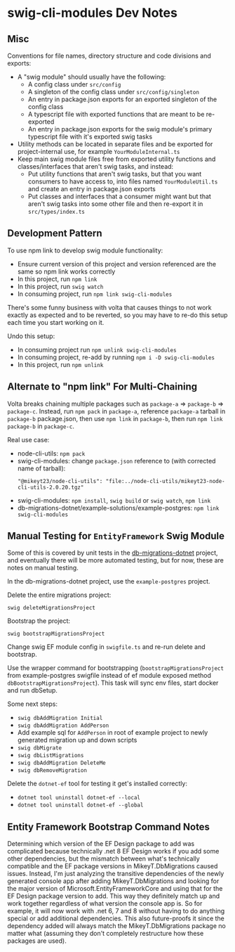 # swig-cli-modules Dev Notes

## Misc

Conventions for file names, directory structure and code divisions and exports:

- A "swig module" should usually have the following:
  - A config class under `src/config`
  - A singleton of the config class under `src/config/singleton`
  - An entry in package.json exports for an exported singleton of the config class
  - A typescript file with exported functions that are meant to be re-exported
  - An entry in package.json exports for the swig module's primary typescript file with it's exported swig tasks
- Utility methods can be located in separate files and be exported for project-internal use, for example `YourModuleInternal.ts`
- Keep main swig module files free from exported utility functions and classes/interfaces that aren't swig tasks, and instead:
  - Put utility functions that aren't swig tasks, but that you want consumers to have access to, into files named `YourModuleUtil.ts` and create an entry in package.json exports
  - Put classes and interfaces that a consumer might want but that aren't swig tasks into some other file and then re-export it in `src/types/index.ts`

## Development Pattern

To use npm link to develop swig module functionality:

- Ensure current version of this project and version referenced are the same so npm link works correctly
- In this project, run `npm link`
- In this project, run `swig watch`
- In consuming project, run `npm link swig-cli-modules`

There's some funny business with volta that causes things to not work exactly as expected and to be reverted, so you may have to re-do this setup each time you start working on it.

Undo this setup:
- In consuming project run `npm unlink swig-cli-modules`
- In consuming project, re-add by running `npm i -D swig-cli-modules`
- In this project, run `npm unlink`

## Alternate to "npm link" For Multi-Chaining

Volta breaks chaining multiple packages such as `package-a` => `package-b` => `package-c`. Instead, run `npm pack` in `package-a`, reference `package-a` tarball in `package-b` package.json, then use `npm link` in `package-b`, then run `npm link package-b` in `package-c`.

Real use case:

- node-cli-utils: `npm pack`
- swig-cli-modules: change `package.json` reference to (with corrected name of tarball):
  ```
  "@mikeyt23/node-cli-utils": "file:../node-cli-utils/mikeyt23-node-cli-utils-2.0.20.tgz"
  ```
- swig-cli-modules: `npm install`, `swig build` or `swig watch`, `npm link`
- db-migrations-dotnet/example-solutions/example-postgres: `npm link swig-cli-modules`

## Manual Testing for `EntityFramework` Swig Module

Some of this is covered by unit tests in the [db-migrations-dotnet](https://github.com/mikey-t/db-migrations-dotnet)  project, and eventually there will be more automated testing, but for now, these are notes on manual testing.

In the db-migrations-dotnet project, use the `example-postgres` project.

Delete the entire migrations project:

`swig deleteMigrationsProject`

Bootstrap the project:

`swig bootstrapMigrationsProject`

Change swig EF module config in `swigfile.ts` and re-run delete and bootstrap.

Use the wrapper command for bootstrapping (`bootstrapMigrationsProject` from example-postgres swigfile instead of ef module exposed method `dbBootstrapMigrationsProject`). This task will sync env files, start docker and run dbSetup.

Some next steps:

- `swig dbAddMigration Initial`
- `swig dbAddMigration AddPerson`
- Add example sql for `AddPerson` in root of example project to newly generated migration up and down scripts
- `swig dbMigrate`
- `swig dbListMigrations`
- `swig dbAddMigration DeleteMe`
- `swig dbRemoveMigration`

Delete the `dotnet-ef` tool for testing it get's installed correctly:

- `dotnet tool uninstall dotnet-ef --local`
- `dotnet tool uninstall dotnet-ef --global`

## Entity Framework Bootstrap Command Notes

Determining which version of the EF Design package to add was complicated because technically .net 8 EF Design works if you add some other dependencies, but the mismatch between what's technically compatible and the EF package versions in MikeyT.DbMigrations caused issues. Instead, I'm just analyzing the transitive dependencies of the newly generated console app after adding MikeyT.DbMigrations and looking for the major version of Microsoft.EntityFrameworkCore and using that for the EF Design package version to add. This way they definitely match up and work together regardless of what version the console app is. So for example, it will now work with .net 6, 7 and 8 without having to do anything special or add additional dependencies. This also future-proofs it since the dependency added will always match the MikeyT.DbMigrations package no matter what (assuming they don't completely restructure how these packages are used).
